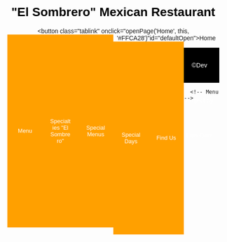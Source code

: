 # "El Sombrero" Mexican Restaurant
<!--Dev Project By Luis Ortiz-->
<html>
<head>
<meta name="viewport" content="width=device-width, initial-scale=1">
  </head>
<body>

<button class="tablink" onclick="openPage('Home', this, '#FFCA28')"id="defaultOpen">Home</button>
<button class="tablink" onclick="openPage('menu', this, '#FFCA28')" >Menu</button>
<button class="tablink" onclick="openPage('specialties', this, '#FFCA28')">Specialties "El Sombrero"</button>
<button class="tablink" onclick="openPage('special', this, '#FFCA28')">Special Menus</button>
<button class="tablink" onclick="openPage('speciald', this, '#FFCA28')">Special Days</button>
<button class="tablink" onclick="openPage('find', this, '#FFCA28')">Find Us</button>

  
  <!-- Home -->
  <!--Dev Project By Luis Ortiz-->
<div id="Home" class="tabcontent">
  <div class="header">
      <div class="container">
        <h1>"El Sombrero"</h1>
        <p>Mexican Restaurant</p>
      </div>
    </div>

    <div class="nav">
      <div class="container">
      
        <!--<ul>
    <li><strong>Home</strong></li>
    <li><a href="about.html">About Us</a></li>
    <li><a href="menu.html">Menu</a></li>
    <li><a href="specialties.html">Specialties "El Sombrero</a></li>
    <li><a href="special.html">Special Menus</a></li>
    <li><a href="find.html">Find Us</a></li>
        </ul>-->
      </div>
    </div>
    <div class="main">
      <div class="container">
        <img src="https://lh5.googleusercontent.com/-NuP51-nUCBc/WcBApoe6gNI/AAAAAAAAAVA/OrxNweTPZcsW1gPNi7Iu22QFUWEsLkTHACLIBGAYYCw/w284-h160-k-no/" height="128" width="196">
        <h2>Bienvenido!!</h2>
        <p>At "El Sombrero" mexican restaurant you can find and taste the most real and delicious mexican dishes on all the city.</p>
        <p> Plus, you can take a break into the mexican culture, while eating mexican food. </p>
        <p></p>
      </div>
    </div>

    <div class="jumbotron">
      <div class="container">
        <h2>Call Today</h2>
        <p>And Pick Up Your Order</p>
        <a class="btn" href="#">(731)-783-0079</path>
</svg></a>
      </div>
    </div>
    <div class="footer">
      <div class="container">
        <p>&copy;Dev Project by Luis Ortiz</p>
      </div>
    </div>
  <style>
/* If the screen size is 601px wide or more, set the font-size of <div> to 80px */
@media screen and (min-width: 601px) {
  div.example {
    font-size: 80px;
  }
}

/* If the screen size is 600px wide or less, set the font-size of <div> to 30px */
@media screen and (max-width: 600px) {
  div.example {
    font-size: 30px;
  }
}    
.menu-item {
  margin: 35px 0;
  font-size: 18px;
}
 
.menu-item-name{
  font-family: helvetica;
  font-weight: bold;
  border-bottom: 2px dotted rgb(213, 213, 213);
}
 
.menu-item-description {
  font-style: italic;
  font-size: .9em;
  line-height: 1.5em;
}
 
.menu-item-price{
  float: right;
  font-weight: bold;
  font-family: arial;
  margin-top: -22px;
}
.accordion {
    background-color: #eee;
    color: #444;
    cursor: pointer;
    padding: 18px;
    width: 100%;
    border: none;
    text-align: left;
    outline: none;
    font-size: 15px;
    transition: 0.4s;
}

.active, .accordion:hover {
    background-color: #ccc; 
}

.panel {
    padding: 0 18px;
    display: none;
    background-color: white;
    overflow: hidden;
}    
    html, body {
  margin: 0;
  padding: 0;
}

body {
  font-family: 'Roboto', sans-serif;
  font-weight: 100;
}
h1 {
  color: black;
}

.container {
  margin: 0 auto;
  max-width: 940px; 
  padding: 0 10px;
  color: #00000;
}

.header {
  background: url(http://www.habanerosgrillbar.com/images/tortilla_soup_mexican.jpg) no-repeat center center; 
  background-size: cover;
  height: 800px;
  text-align: center; 
  text-color: black;
}
.logo {
  height: 80px;
  width: 80px;
  background-image: url("http://www.habanerosgrillbar.com/images/tortilla_soup_mexican.jpg");
  background-size: contain;
  background-repeat: no-repeat;
  display: inline-block;
  position: relative;
  top: 1em;
}

.header .container {
  position: relative;
  top: 200px;
}

.header h1 {
  color: black;
  line-height: 100px; 
  font-size: 80px;
  margin-top: 0;
  margin-bottom: 80px;
  text-transform: uppercase; 
}

@media (min-width:850px) {
  .header h1 {
    font-size: 120px;
  }
}

.header p {
  color: black;
  font-weight: 500;
  letter-spacing: 8px;
  margin-bottom: 40px;
  margin-top: 0;
  text-transform: uppercase; 
  font-size: 50px;
}

.btn {
  color: #fff;
  background: #000;
  padding: 10px 40px;
  text-decoration: none; 
  transition: background .5s; 
}

    .nav { 
  background: #000;
  height: 10px; 
  width: 100%;
}

.nav ul {
  height: 80px;
  list-style: none;
  margin: 0 auto; 
  padding: 0;
}

.nav ul li {
  color: #fff;
  display: inline-block; 
  height: 80px;
  line-height: 80px; 
  list-style: none;
  padding: 0 19px;
  transition: background .5s; 
}

.btn:hover, .nav ul li:hover {
  background: #117bff;
  cursor: pointer; 
  transition: background .5s;  
}
    
    
    

.main .container {
  margin: 80px auto;
}

.main img {
  float: left;
  margin: 50px 80px 50px 0;
}

.jumbotron {
  background: url(http://www.lacasadesamuel.com/imgs/desconocidojeje.jpg) center center;
  background-size: cover;
  height: 600px; 
}

.jumbotron .container {
  position: relative;
  top: 220px;
}

.jumbotron h2 {
  color: black;
  text-align: right; 
  font-size: 45px;
}

.jumbotron p {
  color: black; 
  text-align: right; 
  font-size: 25px;
}

.jumbotron .btn {
  margin: 10px 0 0;
  float: right; 
  font-size: 20px;
}

.footer { 
  background: #000;
  height: 80px;
}

.footer p { 
  color: #fff;
  font-size: 14px;  
  height: 80px; 
  line-height: 80px;
  margin: 0;  
}

@media (max-width: 500px) {
  .header h1 {
    font-size: 50px;
    line-height: 64px;
  }

  .main, .jumbotron {
    padding: 0 30px;
  }

  .main img {
    width: 100%;
  }
 @media only screen and (max-width: 1500px) {
  .page-title {
    width: 800px;
  }
}

@media only screen and (min-width: 320px) and (max-width: 1500px) {
  .gallery-item .thumbnail {
    width: 95%;
  }
}

@media only screen and (min-resolution: 150dpi) {
  .logo {
    background-image: url("http://www.habanerosgrillbar.com/images/tortilla_soup_mexican.jpg");
  }
}

@media only screen and (max-resolution: 150dpi) and (max-width: 1500px) {
  .page-description {
    font-size: 20px;
  }
}
  @media only screen and (min-width: 768px) and (max-width: 1024px) and (orientation: landscape) {
    /* CSS ruleset */
}
  @media only screen and (min-resolution: 150dpi)
    .nav
    .container
  </style>
  </div>

      <!-- Menu -->
<!--Dev Project By Luis Ortiz-->
<div id="menu" class="tabcontent">
  <div class="header">
      <div class="container">
        <h1>"El Sombrero"</h1>
        <p>Menu</p>
      </div>
    </div>

    <div class="nav">
      <div class="container">
        <!--<ul>
    <li><strong>Home</strong></li>
    <li><a href="about.html">About Us</a></li>
    <li><a href="menu.html">Menu</a></li>
    <li><a href="specialties.html">Specialties "El Sombrero</a></li>
    <li><a href="special.html">Special Menus</a></li>
    <li><a href="find.html">Find Us</a></li>
        </ul>-->
      </div>
    </div>
    <div class="main">
      <div class="container">
        <!--<img src="https://lh5.googleusercontent.com/-NuP51-nUCBc/WcBApoe6gNI/AAAAAAAAAVA/OrxNweTPZcsW1gPNi7Iu22QFUWEsLkTHACLIBGAYYCw/w284-h160-k-no/" height="128" width="196">-->
        <h2>Menu</h2>

<button class="accordion"><strong>Appetizers</strong></button>
<div class="panel">
  <div class="menu-item">
         <div class="menu-item-name">
            Cheese Dip
         </div>
         <div class="menu-item-price">
            $3.00
         </div>
         <div class="menu-item-description">
           
         </div>
      </div>
      <div class="menu-item">
         <div class="menu-item-name">
           Bean Dip
         </div>
         <div class="menu-item-price">
            $2.75
         </div>
         <div class="menu-item-description">
           
         </div>
      </div>
      <div class="menu-item">
         <div class="menu-item-name">
            Guacamole Dip
         </div>
         <div class="menu-item-price">
            $3.00
         </div>
         <div class="menu-item-description">
            
         </div>
      </div>
      <div class="menu-item">
         <div class="menu-item-name">
            Queso Con Carne Dip
         </div>
         <div class="menu-item-price">
            $4.00
         </div>
         <div class="menu-item-description">
            
         </div>
      </div>
      <div class="menu-item">
         <div class="menu-item-name">
            Spinach Dip
         </div>
         <div class="menu-item-price">
            $3.00
         </div>
         <div class="menu-item-description">
            
         </div>
      </div>
      <div class="menu-item">
         <div class="menu-item-name">
            Chipotle Dip
         </div>
         <div class="menu-item-price">
            $3.00
         </div>
         <div class="menu-item-description">
            
         </div>
      </div>
      <div class="menu-item">
         <div class="menu-item-name">
            Choriqueso Dip
         </div>
         <div class="menu-item-price">
            $4.00
         </div>
         <div class="menu-item-description">
            
         </div>
      </div>
      <div class="menu-item">
         <div class="menu-item-name">
            Queso Fundido
         </div>
         <div class="menu-item-price">
            $6.50
         </div>
         <div class="menu-item-description">
            Melted cheese topped with sauteed oninon, bell pepper, tomato and chorizo. Brought to you on a hot skillet and served with tortillas.
         </div>
      </div>
      <div class="menu-item">
         <div class="menu-item-name">
            Mexican Chili
         </div>
         <div class="menu-item-price">
            $3.50
         </div>
         <div class="menu-item-description">
            
         </div>
      </div>
      <div class="menu-item">
         <div class="menu-item-name">
            Chicken Wings
         </div>
         <div class="menu-item-price">
            $5.99
         </div>
         <div class="menu-item-description">
            Comes with 8 pieces
         </div>
      </div>
</div>

<button class="accordion"><strong>Nachos</strong></button>
<div class="panel">
<p>Shredded chicken is cooked with onion, bell pepper, and tomato
  <div class="menu-item">
         <div class="menu-item-name">
            Cheese and Chicken
         </div>
         <div class="menu-item-price">
            $5.25
         </div>
         <div class="menu-item-description">
           
         </div>
      </div>
      <div class="menu-item">
         <div class="menu-item-name">
           1/2 Order
         </div>
         <div class="menu-item-price">
            $3.75
         </div>
         <div class="menu-item-description">
           
         </div>
      </div>
      <div class="menu-item">
         <div class="menu-item-name">
            Cheese and Beef
         </div>
         <div class="menu-item-price">
            $4.75
         </div>
         <div class="menu-item-description">
            
         </div>
      </div>
      <div class="menu-item">
         <div class="menu-item-name">
            1/2 Order
         </div>
         <div class="menu-item-price">
            $3.25
         </div>
         <div class="menu-item-description">
            
         </div>
      </div>
      <div class="menu-item">
         <div class="menu-item-name">
            Cheese and Beans
         </div>
         <div class="menu-item-price">
            $4.25
         </div>
         <div class="menu-item-description">
            
         </div>
      </div>
      <div class="menu-item">
         <div class="menu-item-name">
            1/2 Order
         </div>
         <div class="menu-item-price">
            $3.00
         </div>
         <div class="menu-item-description">
            
         </div>
      </div>
      <div class="menu-item">
         <div class="menu-item-name">
            Cheese Only
         </div>
         <div class="menu-item-price">
            $4.00
         </div>
         <div class="menu-item-description">
            
         </div>
      </div>
      <div class="menu-item">
         <div class="menu-item-name">
            1/2 Order
         </div>
         <div class="menu-item-price">
            $2.75
         </div>
         <div class="menu-item-description">
            
         </div>
      </div>
      <div class="menu-item">
         <div class="menu-item-name">
            Nachos El Sombrero
         </div>
         <div class="menu-item-price">
            $7.99
         </div>
         <div class="menu-item-description">
            
         </div>
      </div>
      <div class="menu-item">
         <div class="menu-item-name">
            1/2 Order
         </div>
         <div class="menu-item-price">
            $5.00
         </div>
         <div class="menu-item-description">
            Crispy tortilla chips topped with beans, chicken, beef, lettuce, tomatoes, cheese, and sour cream.
         </div>
      </div>
      <p><strong>Nachos Fajita</strong></p>
      <p>(cooked with onion, bell pepper, and tomato)
      <div class="menu-item">
         <div class="menu-item-name">
            Chicken or Steak
         </div>
         <div class="menu-item-price">
            $8.25
         </div>
         <div class="menu-item-description">
           
         </div>
      </div>
      <div class="menu-item">
         <div class="menu-item-name">
           1/2 Order
         </div>
         <div class="menu-item-price">
            $6.00
         </div>
         <div class="menu-item-description">
           
         </div>
      </div>
      <div class="menu-item">
         <div class="menu-item-name">
            Shrimp
         </div>
         <div class="menu-item-price">
            $8.99
         </div>
         <div class="menu-item-description">
            
         </div>
      </div>
      <div class="menu-item">
         <div class="menu-item-name">
            1/2 Order
         </div>
         <div class="menu-item-price">
            $6.00
         </div>
         <div class="menu-item-description">
            
         </div>
      </div>
      <div class="menu-item">
         <div class="menu-item-name">
            Chicken, Steak, and Shrimp
         </div>
         <div class="menu-item-price">
            $9.99
         </div>
         <div class="menu-item-description">
            
         </div>
      </div>
      <div class="menu-item">
         <div class="menu-item-name">
            1/2 Order
         </div>
         <div class="menu-item-price">
            $7.50
         </div>
         <div class="menu-item-description">
            
         </div>
      </div>
      <div class="menu-item">
         <div class="menu-item-name">
            Nachos Jalisco
         </div>
         <div class="menu-item-price">
            $10.99
         </div>
         <div class="menu-item-description">
            Chicken, steak, and srimp cooked with onion, bell pepper and tomato. Covered with lettuce, pico de gallo, and guacamole.
         </div>
      </div>
      <div class="menu-item">
         <div class="menu-item-name">
            Nachos Chipotle
         </div>
         <div class="menu-item-price">
            $7.99
         </div>
         <div class="menu-item-description">
            Chips topped with chipotle cheese dip, grilled chicken, chorizo, sauteed onions and sour cream.
         </div>
      </div>
</div>

<button class="accordion"><strong>Salads And Soup</strong></button>
<div class="panel">
  <p>Shredded chicken is cooked with onion, bell pepper, and tomato</p>
  <div class="menu-item">
         <div class="menu-item-name">
            Taco Salad
         </div>
         <div class="menu-item-price">
            $7.25
         </div>
         <div class="menu-item-description">
           A crispy flour tortilla with melted cheese sauce, topped with ground beef or shredded chicken, lettuce, tomato, sour cream, guacamole, and shredded cheese.
         </div>
      </div>
      <div class="menu-item">
         <div class="menu-item-name">
           Taco Salad Fajita
         </div>
         <div class="menu-item-price">
            $8.25
         </div>
         <div class="menu-item-description">
           A crispy flour tortilla with melted cheese sauce, topped with your choice of chicken or steak cooked with onion, bell pepper, and tomato. Covered with lettuce, tomato, guacamole, sour cream, and shredded cheese.
         </div>
      </div>
      <div class="menu-item">
         <div class="menu-item-name">
            Shrimp Taco Salad
         </div>
         <div class="menu-item-price">
            $8.99
         </div>
         <div class="menu-item-description">
            A crispy flour tortilla with melted cheese sauce, topped with shrimp cooked with onion, bell pepper, and tomato. Covered with lettuce, sour cream, guacamole, tomato, and shredded cheese.
         </div>
      </div>
      <div class="menu-item">
         <div class="menu-item-name">
            Taco Salad El Sombrero
         </div>
         <div class="menu-item-price">
            $9.99
         </div>
         <div class="menu-item-description">
            Chicken, steak, and shrimp sauteed with onions, bell peppers , tomato, and mushrooms. Covered with lettuce, sour cream, guacamole, tomato, and shredded cheese.
         </div>
      </div>
      <div class="menu-item">
         <div class="menu-item-name">
            Grilled Chicken Salad
         </div>
         <div class="menu-item-price">
            $5.75
         </div>
         <div class="menu-item-description">
            Lettuce, onions, bell pepper, and tomato. Topped with grilled chicken, sauteed mushrooms, and shredded cheese.
         </div>
      </div>
      <div class="menu-item">
         <div class="menu-item-name">
            add shrimp
         </div>
         <div class="menu-item-price">
            $2.00
         </div>
         <div class="menu-item-description">
            <!--Dev Project By Luis Ortiz-->
         </div>
      </div>
      <div class="menu-item">
         <div class="menu-item-name">
            House Salad
         </div>
         <div class="menu-item-price">
            $3.50
         </div>
         <div class="menu-item-description">
            Lettuce, pico de gallo, jalapeno, shredded cheese, and sliced avocado. 
         </div>
      </div>
      <div class="menu-item">
         <div class="menu-item-name">
            Tossed Salad
         </div>
         <div class="menu-item-price">
            $3.25
         </div>
         <div class="menu-item-description">
            Lettuce, onion, pepper bell, tomato, and shredded cheese.
         </div>
      </div>
      <div class="menu-item">
         <div class="menu-item-name">
            Guacamole Salad
         </div>
         <div class="menu-item-price">
            $3.50
         </div>
         <div class="menu-item-description">
            Lettuce, tomato, shredded cheese, and guacamole.
         </div>
      </div>
      <div class="menu-item">
         <div class="menu-item-name">
            Cup
         </div>
         <div class="menu-item-price">
            $4.25
         </div>
         <div class="menu-item-description">
            
         </div>
      </div>
      <div class="menu-item">
         <div class="menu-item-name">
            Bowl
         </div>
         <div class="menu-item-price">
            $5.25
         </div>
         <div class="menu-item-description">
           
         </div>
      </div>
</div>
<button class="accordion"><strong>Burritos And Enchiladas</strong></button>
<div class="panel">
<p>Shredded chicken is cooked with onion, bell pepper, and tomato.<br>-add cheese sauce for $0.75<br>-substitute grilled chicken or steak for $1.00</p>
<div class="menu-item">
         <div class="menu-item-name">
            Burrito Special
         </div>
         <div class="menu-item-price">
            $5.99
         </div>
         <div class="menu-item-description">
           A flour tortilla stuffed with ground beef or shredded chicken. Topped with red sauce, lettuce, sour cream, tomato, and shredded cheese.
         </div>
      </div>
      <div class="menu-item">
         <div class="menu-item-name">
           Burrito Mexicano
         </div>
         <div class="menu-item-price">
            $6.75
         </div>
         <div class="menu-item-description">
           Flour tortilla stuffed with pork that is cooked with onion, and bell pepper. Topped with red sauce, cheese sauce, lettuce, tomato, and sliced avocado.
         </div>
      </div>
      <div class="menu-item">
         <div class="menu-item-name">
            Burrito El Sombrero 
         </div>
         <div class="menu-item-price">
            $7.75
         </div>
         <div class="menu-item-description">
            A flour tortilla stuffed with ground beef or shredded chicken. Topped with red sauce, lettuce, sour cream, tomato, and shredded cheese. Served with mexican rice, refried beans, lettuce, sour cream, and tomato.
         </div>
      </div>
      <div class="menu-item">
         <div class="menu-item-name">
            Burrito De Carne Asada
         </div>
         <div class="menu-item-price">
            $7.99
         </div>
         <div class="menu-item-description">
            A flour tortilla stuffed with slices of steak, topped with red sauce, lettuce, guacamole, and pico de gallo. Served with mexican rice and refried beans.
         </div>
      </div>
      <div class="menu-item">
         <div class="menu-item-name">
            Burrito Verde
         </div>
         <div class="menu-item-price">
            $6.99
         </div>
         <div class="menu-item-description">
            A flour tortilla stuffed with grilled chicken, cooked with onion, topped with green sauce. Served with mexican rice, lettuce, sour cream, and tomato.
         </div>
      </div>
      <div class="menu-item">
         <div class="menu-item-name">
           Burrito Tapatio 
         </div>
         <div class="menu-item-price">
            $8.99
         </div>
         <div class="menu-item-description">
            A big burrito stuffed with chicken or steak, lettuce, refried beans, sour cream, guacamole, and shredded cheese, covered with cheese sauce.
         </div>
      </div>
      <div class="menu-item">
         <div class="menu-item-name">
            Burrito Yucatan
         </div>
         <div class="menu-item-price">
            $9.99
         </div>
         <div class="menu-item-description">
            A big burrito stuffed with chicken, steak, and shrimp sauteed with onion, tomato, bell pepper, and mushrooms. Covered with red sauce and cheese sauce.
         </div>
      </div>
      <div class="menu-item">
         <div class="menu-item-name">
            Enchiladas Supremas
         </div>
         <div class="menu-item-price">
            $7.99
         </div>
         <div class="menu-item-description">
            Four rolled corn tortillas, one beef, one shredded chicken, one bean, and one cheese, topped with enchilada sauce, lettuce, sour cream, tomato, and shredded cheese.
         </div>
      </div>
      <div class="menu-item">
         <div class="menu-item-name">
            Enchiladas Rancheras
         </div>
         <div class="menu-item-price">
            $6.75
         </div>
         <div class="menu-item-description">
            Two cheese enchiladas topped with cooked pork with tomato, onion, and bell pepper, and enchilada sauce. Served with lettuce, sour cream, guacamole, and pico de gallo.
         </div>
      </div>
      <div class="menu-item">
         <div class="menu-item-name">
            Sombrero Special
         </div>
         <div class="menu-item-price">
            $7.25
         </div>
         <div class="menu-item-description">
            One chicken burrito and one chicken enchilada topped with enchilada sauce, lettuce, shredded cheese, sour cream, pico de gallo, and sliced avocado.
         </div>
      </div>
</div>
<button class="accordion"><strong>Quesadillas</strong></button>
<div class="panel">
<p>Shredded chicken is cooked with bell pepper, and tomato.<br> -add cheese sauce for $0.75</p>
<div class="menu-item">
         <div class="menu-item-name">
            Quesadilla (cheese only)
         </div>
         <div class="menu-item-price">
            $2.99
         </div>
         <div class="menu-item-description">
           
         </div>
      </div>
      <div class="menu-item">
         <div class="menu-item-name">
           Quesadilla Rellena
         </div>
         <div class="menu-item-price">
            $6.50
         </div>
         <div class="menu-item-description">
           A cheese quesadilla stuffed with chunks of beef or shredded chicken and beans. served with lettuce, sour cream, and tomato.
         </div>
      </div>
      <div class="menu-item">
         <div class="menu-item-name">
            1/2 Order
         </div>
         <div class="menu-item-price">
            $4.25
         </div>
         <div class="menu-item-description">
            
         </div>
      </div>
      <div class="menu-item">
         <div class="menu-item-name">
            Fajita Quesadilla
         </div>
         <div class="menu-item-price">
            $7.50
         </div>
         <div class="menu-item-description">
            A cheese quesadilla stuffed with steak or chicken that is sauteed with onion, bell pepper, and tomato. Served with lettuce, sour cream, and tomato.
         </div>
      </div>
      <div class="menu-item">
         <div class="menu-item-name">
            1/2 Order
         </div>
         <div class="menu-item-price">
            $5.75
         </div>
         <div class="menu-item-description">
            
         </div>
      </div>
      <div class="menu-item">
         <div class="menu-item-name">
            Shrimp Quesadilla
         </div>
         <div class="menu-item-price">
            $8.50
         </div>
         <div class="menu-item-description">
            A cheese quesadilla stuffed with shrimp that is sauteed with onion, bell pepper, and tomato. Served with lettuce, sour cream, and tomato.
         </div>
      </div>
      <div class="menu-item">
         <div class="menu-item-name">
            1/2 Order
         </div>
         <div class="menu-item-price">
            $6.25
         </div>
         <div class="menu-item-description">
            
         </div>
      </div>
      <div class="menu-item">
         <div class="menu-item-name">
            Garden Quesadilla
         </div>
         <div class="menu-item-price">
            $6.50
         </div>
         <div class="menu-item-description">
           A cheese quesadilla stuffed with onion, bell pepper, and tomato. Served with lettuce, sour cream, and tomato.
         </div>
      </div>
      <div class="menu-item">
         <div class="menu-item-name">
           1/2 Order
         </div>
         <div class="menu-item-price">
            $4.25
         </div>
         <div class="menu-item-description">
           
         </div>
      </div>
      <div class="menu-item">
         <div class="menu-item-name">
            Spinach and Mushroom Quesadilla
         </div>
         <div class="menu-item-price">
            $6.25
         </div>
         <div class="menu-item-description">
            A cheese quesadilla stuffed with spinach and mushrooms. Served with lettuce, sour cream, guacamole, and pico de gallo.
         </div>
      </div>
      <div class="menu-item">
         <div class="menu-item-name">
            1/2 Order
         </div>
         <div class="menu-item-price">
            $4.15
         </div>
         <div class="menu-item-description">
            
         </div>
      </div>
      <div class="menu-item">
         <div class="menu-item-name">
            Quesadilla El Sombrero
         </div>
         <div class="menu-item-price">
            $9.99
         </div>
         <div class="menu-item-description">
            A cheese quesadilla stuffed with chicken, steak, and shrimp sauteed onion, bell pepper, and tomato. Served with mexican rice covered with cheese sauce.
         </div>
      </div>
      <div class="menu-item">
         <div class="menu-item-name">
            Quesadilla Especial
         </div>
         <div class="menu-item-price">
            $7.99
         </div>
         <div class="menu-item-description">
            Half of a chicken or steak quesadilla with sauteed onion, pepper bell, and tomato. Served with mexican rice, refried beans, lettuce, cream, and tomato.
         </div>
      </div>
</div>
<button class="accordion"><strong>Fajitas</strong></button>
<div class="panel">
<div class="menu-item">
         <div class="menu-item-name">
            Chicken or Steak
         </div>
         <div class="menu-item-price">
            $9.99
         </div>
         <div class="menu-item-description">
           Double.............$18.99
         </div>
      </div>
      <div class="menu-item">
         <div class="menu-item-name">
           Shrimp
         </div>
         <div class="menu-item-price">
            $11.99
         </div>
         <div class="menu-item-description">
           Double.............$21.99
         </div>
      </div>
      <div class="menu-item">
         <div class="menu-item-name">
            Fajitas Bravas
         </div>
         <div class="menu-item-price">
            $10.99
         </div>
         <div class="menu-item-description">
            Double.............$18.99<br>Tender strips of steak, chicken, and shrimp sauteed with onion, bell pepper, and tomato. Served with mexican rice, refried beans lettuce, sour cream, guacamole, and pico de gallo.
         </div>
      </div>
      <div class="menu-item">
         <div class="menu-item-name">
            Fajitas El Sombrero
         </div>
         <div class="menu-item-price">
            $12.99
         </div>
         <div class="menu-item-description">
            Tender strips of steak, chicken, shrimp and chorizo sauteed with onion, tomato and mushrooms, covered with cheese sauce. Served with mexican rice, refried beans, lettuce, sour cream, and guacamole.
         </div>
      </div>
      <div class="menu-item">
         <div class="menu-item-name">
            Fajitas Rancheras
         </div>
         <div class="menu-item-price">
            $9.99
         </div>
         <div class="menu-item-description">
            Tender strips of steak with sauteed onions. Topped with whole beans and hot ranchero sauce. Served with mexican rice, lettuce, sour cream, and shredded cheese.
         </div>
      </div>
      <div class="menu-item">
         <div class="menu-item-name">
            Papa El Sombrero
         </div>
         <div class="menu-item-price">
            
         </div>
         <div class="menu-item-description">
            A baked potato topped with chicken, steak or shrimp with sauteed onion, bell pepper, tomato, and cheese sauce. Covered with lettuce sour cream, and shredded cheese.<br>Chicken or Steak...............$7.25<br>Shrimp...............................$8.25
            
         </div>
      </div>
      <div class="menu-item">
         <div class="menu-item-name">
            Parrillada Mexicana
         </div>
         <div class="menu-item-price">
            $24.99
         </div>
         <div class="menu-item-description">
            A sizzling platter of tender marinated steak, chicken, pork, and chorizo with sauteed onion, bell pepper, and tomato. Served with mexican rice, refried beans, lettuce, sour cream, guacamole, pico de gallo, and two cheese quesadillas. Serves 2-4<br>Add shrimp ......................................$27.99<br>Molcajete ........................................$12.99<br>With Shrimp and Chorizo................$14.99 <br>(Grilled chicken and steak with sauteed onion, bell pepper and tomato topped with whole beans and your choice of green or tomatillo sauce garnished with cambray, onions, cacus leaf and banana pepper served with rice, lettuce, guacomole, pico degallo and sour cream)
         </div>
      </div>     
</div>
<button class="accordion"><strong>A La Carte</strong></button>
<div class="panel">
<p>Shredded chicken is cooked with onion, bell pepper, and tomato.<br>-add cheese sauce for $0.75</p>
<div class="menu-item">
         <div class="menu-item-name">
            Chile Con Queso
         </div>
         <div class="menu-item-price">
            $3.35
         </div>
         <div class="menu-item-description">
           Double.......................$6.25
         </div>
      </div>
      <div class="menu-item">
         <div class="menu-item-name">
           Beef Burrito
         </div>
         <div class="menu-item-price">
            $3.25
         </div>
         <div class="menu-item-description">
           Double.......................$6.25
         </div>
      </div>
      <div class="menu-item">
         <div class="menu-item-name">
            Chicken Burrito
         </div>
         <div class="menu-item-price">
            $3.75
         </div>
         <div class="menu-item-description">
            Double.......................$6.50
         </div>
      </div>
  <!--Dev Project By Luis Ortiz-->
      <div class="menu-item">
         <div class="menu-item-name">
            Bean Burrito
         </div>
         <div class="menu-item-price">
            $3.00
         </div>
         <div class="menu-item-description">
            Double.......................$5.75
         </div>
      </div>
      <div class="menu-item">
         <div class="menu-item-name">
            Grilled Chicken or Steak Burrito
         </div>
         <div class="menu-item-price">
            $4.50
         </div>
         <div class="menu-item-description">
            Double.......................$8.00
         </div>
      </div>
      <div class="menu-item">
         <div class="menu-item-name">
            Shrimp Burrito
         </div>
         <div class="menu-item-price">
            $5.50
         </div>
         <div class="menu-item-description">
            Double.......................$9.50
         </div>
      </div>
      <div class="menu-item">
         <div class="menu-item-name">
            Cheese Burrito
         </div>
         <div class="menu-item-price">
            $3.75
         </div>
         <div class="menu-item-description">
            Double.......................$6.50
         </div>
      </div>
      <div class="menu-item">
         <div class="menu-item-name">
            Enchiladas
         </div>
         <div class="menu-item-price">
            $1.99
         </div>
         <div class="menu-item-description">
            Triple.........................$5.25<br>(Beef, chicken, cheese or bean)
         </div>
      </div>
      <div class="menu-item">
         <div class="menu-item-name">
            Beef Taco
         </div>
         <div class="menu-item-price">
            $1.50
         </div>
         <div class="menu-item-description">
            Triple.........................$4.25<br>(Hard or soft shell)
         </div>
      </div>
      <div class="menu-item">
         <div class="menu-item-name">
            Chicken Taco
         </div>
         <div class="menu-item-price">
            $1.65
         </div>
         <div class="menu-item-description">
            Triple.........................$4.50<br>(Hard or soft shell)
         </div>
      </div>
      <div class="menu-item">
         <div class="menu-item-name">
           Grilled Chicken or Steak Taco
         </div>
         <div class="menu-item-price">
            $2.50
         </div>
         <div class="menu-item-description">
           
         </div>
      </div>
      <div class="menu-item">
         <div class="menu-item-name">
            Tamale
         </div>
         <div class="menu-item-price">
            $2.00
         </div>
         <div class="menu-item-description">
            Triple.........................$5.50
         </div>
      </div>
      <div class="menu-item">
         <div class="menu-item-name">
            Chile Relleno
         </div>
         <div class="menu-item-price">
            $3.25
         </div>
         <div class="menu-item-description">
            Double.......................$6.00
         </div>
      </div>
      <div class="menu-item">
         <div class="menu-item-name">
            Chalupa
         </div>
         <div class="menu-item-price">
            $3.25
         </div>
         <div class="menu-item-description">
            Double.......................$6.00
         </div>
      </div>
      <div class="menu-item">
         <div class="menu-item-name">
            Beef Tostada
         </div>
         <div class="menu-item-price">
            $3.75
         </div>
         <div class="menu-item-description">
            Double.......................$7.00
         </div>
      </div>
</div>
<!--<button class="accordion">Combinations</button>
<div class="panel">
</div>
<button class="accordion">Side Orders</button>
<div class="panel">
</div>
<button class="accordion">Desserts</button>
<div class="panel">
</div>-->
<button class="accordion"><strong>Beverages</strong></button>
<div class="panel">
<p>Free refills on soft drinks, coffee, and iced tea.<br>-carryout cups for $0.50</p>
<div class="menu-item">
         <div class="menu-item-name">
            Mexican Beer
         </div>
         <div class="menu-item-price">
            $3.25
         </div>
         <div class="menu-item-description">
           <!--Dev Project By Luis Ortiz-->
         </div>
      </div>
      <div class="menu-item">
         <div class="menu-item-name">
           American Beer
         </div>
         <div class="menu-item-price">
            $2.25
         </div>
         <div class="menu-item-description">
           
         </div>
      </div>
      <div class="menu-item">
         <div class="menu-item-name">
            Soft Drinks
         </div>
         <div class="menu-item-price">
            $1.75
         </div>
         <div class="menu-item-description">
            Coke, Diet Coke, Sprite, Dr.Pepper, Pink Lemonade.
         </div>
      </div>
      <div class="menu-item">
         <div class="menu-item-name">
            Iced Tea
         </div>
         <div class="menu-item-price">
            $1.50
         </div>
         <div class="menu-item-description">
            
         </div>
      </div>
      <div class="menu-item">
         <div class="menu-item-name">
            Coffee
         </div>
         <div class="menu-item-price">
            $1.25
         </div>
         <div class="menu-item-description">
            
         </div>
      </div>
      <div class="menu-item">
         <div class="menu-item-name">
            Milk
         </div>
         <div class="menu-item-price">
            $1.25
         </div>
         <div class="menu-item-description">
            
         </div>
      </div>     
</div>
      </div>
    </div>

    <!--<div class="jumbotron">
      <div class="container">
        <h2>Call Us Today</h2>
        <p>Order Your Favorite Mexican Food.</p>
        <a class="btn" href="#">CALL NOW</path>
</svg></a>
      </div>
    </div>-->

    <div class="footer">
      <div class="container">
        <p>&copy;Dev Project by Luis Ortiz</p>
      </div>
    </div>
  <style> 
/* If the screen size is 601px wide or more, set the font-size of <div> to 80px */
@media screen and (min-width: 601px) {
  div.example {
    font-size: 80px;
  }
}

/* If the screen size is 600px wide or less, set the font-size of <div> to 30px */
@media screen and (max-width: 600px) {
  div.example {
    font-size: 30px;
  }
}        
    html, body {
  margin: 0;
  padding: 0;
}

body {
  font-family: 'Roboto', sans-serif;
  font-weight: 100;
}
h1 {
  color: black;
}

.container {
  margin: 0 auto;
  max-width: 940px; 
  padding: 0 10px;
  color: #00000;
}

.header {
  background: url(https://imgur.com/NxI5kpJ) no-repeat center center; 
  background-size: cover;
  height: 800px;
  text-align: center; 
  text-color: black;
}
.logo {
  height: 80px;
  width: 80px;
  background-image: url("https://imgur.com/NxI5kpJ");
  background-size: contain;
  background-repeat: no-repeat;
  display: inline-block;
  position: relative;
  top: 1em;
}

.header .container {
  position: relative;
  top: 200px;
}

.header h1 {
  color: black;
  line-height: 100px; 
  font-size: 80px;
  margin-top: 0;
  margin-bottom: 80px;
  text-transform: uppercase; 
}

@media (min-width:850px) {
  .header h1 {
    font-size: 120px;
  }
}

.header p {
  color: black;
  font-weight: 500;
  letter-spacing: 8px;
  margin-bottom: 40px;
  margin-top: 0;
  text-transform: uppercase; 
  font-size: 50px;
}

.btn {
  color: #fff;
  background: #000;
  padding: 10px 40px;
  text-decoration: none; 
  transition: background .5s; 
}

    .nav { 
  background: #000;
  height: 10px; 
  width: 100%;
}

.nav ul {
  height: 80px;
  list-style: none;
  margin: 0 auto; 
  padding: 0;
}

.nav ul li {
  color: #fff;
  display: inline-block; 
  height: 80px;
  line-height: 80px; 
  list-style: none;
  padding: 0 19px;
  transition: background .5s; 
}

.btn:hover, .nav ul li:hover {
  background: #117bff;
  cursor: pointer; 
  transition: background .5s;  
}
    
    
    

.main .container {
  margin: 80px auto;
}

.main img {
  float: left;
  margin: 50px 80px 50px 0;
}

.jumbotron {
  background: url(http://www.lacasadesamuel.com/imgs/desconocidojeje.jpg) center center;
  background-size: cover;
  height: 600px; 
}

.jumbotron .container {
  position: relative;
  top: 220px;
}

.jumbotron h2 {
  color: black;
  text-align: right; 
  font-size: 45px;
}

.jumbotron p {
  color: black; 
  text-align: right; 
  font-size: 25px;
}

.jumbotron .btn {
  margin: 10px 0 0;
  float: right; 
  font-size: 20px;
}

.footer { 
  background: #000;
  height: 80px;
}

.footer p { 
  color: #fff;
  font-size: 14px;  
  height: 80px; 
  line-height: 80px;
  margin: 0;  
}

@media (max-width: 500px) {
  .header h1 {
    font-size: 50px;
    line-height: 64px;
  }

  .main, .jumbotron {
    padding: 0 30px;
  }

  .main img {
    width: 100%;
  }
 @media only screen and (max-width: 1500px) {
  .page-title {
    width: 800px;
  }
}

@media only screen and (min-width: 320px) and (max-width: 1500px) {
  .gallery-item .thumbnail {
    width: 95%;
  }
}

@media only screen and (min-resolution: 150dpi) {
  .logo {
    background-image: url("http://www.habanerosgrillbar.com/images/tortilla_soup_mexican.jpg");
  }
}

@media only screen and (max-resolution: 150dpi) and (max-width: 1500px) {
  .page-description {
    font-size: 20px;
  }
}
  @media only screen and (min-width: 768px) and (max-width: 1024px) and (orientation: landscape) {
    /* CSS ruleset */
}
  @media only screen and (min-resolution: 150dpi)
    .nav
    .container
  </style>
  <script>
var acc = document.getElementsByClassName("accordion");
var i;

for (i = 0; i < acc.length; i++) {
    acc[i].addEventListener("click", function() {
        this.classList.toggle("active");
        var panel = this.nextElementSibling;
        if (panel.style.display === "block") {
            panel.style.display = "none";
        } else {
            panel.style.display = "block";
        }
    });
}
</script>
  </div>

      <!-- Specialties "El Sombrero" -->
<!--Dev Project By Luis Ortiz-->
<div id="specialties" class="tabcontent">
  <div class="header">
      <div class="container">
        <h1>"El Sombrero"</h1>
        <p>Specialties "El Sombrero"</p>
      </div>
    </div>

    <div class="nav">
      <div class="container">
        <!--<ul>
    <li><strong>Home</strong></li>
    <li><a href="about.html">About Us</a></li>
    <li><a href="menu.html">Menu</a></li>
    <li><a href="specialties.html">Specialties "El Sombrero</a></li>
    <li><a href="special.html">Special Menus</a></li>
    <li><a href="find.html">Find Us</a></li>
        </ul>-->
      </div>
    </div>
    <div class="main">
      <div class="container">
        <!--<img src="https://lh5.googleusercontent.com/-NuP51-nUCBc/WcBApoe6gNI/AAAAAAAAAVA/OrxNweTPZcsW1gPNi7Iu22QFUWEsLkTHACLIBGAYYCw/w284-h160-k-no/" height="128" width="196">-->

      </div>
    </div>
<h2 class="menu-section-title">Especialidades El Sombrero</h2>
     <p>Shredded chicken is cooked with onion, bell pepper and tomato.</p>
      <div class="menu-item">
         <div class="menu-item-name">
           Carne Asada
         </div>
         <div class="menu-item-price">
            $8.99
         </div>
         <div class="menu-item-description">
           Skirt steak served with mexican rice, refried beans, lettuce, tomato, onion, avocado, and jalapenos.
         </div>
      </div>
      <div class="menu-item">
         <div class="menu-item-name">
            Carnitas
         </div>
         <div class="menu-item-price">
            $8.99
         </div>
         <div class="menu-item-description">
            Pork tips served with mexican rice, refried beans, lettuce, tomato, onion, avocado, and jalapenos
         </div>
      </div>
      <div class="menu-item">
         <div class="menu-item-name">
            Chile Colorado
         </div>
         <div class="menu-item-price">
            $8.99
         </div>
         <div class="menu-item-description">
            Tender strips of steak cooked with hot ranchero sauce. Served with mexican and refried beans.
         </div>
      </div>
      <div class="menu-item">
         <div class="menu-item-name">
            Tacos De Carne Asada
         </div>
         <div class="menu-item-price">
            $8.99
         </div>
         <div class="menu-item-description">
            Three corn of flour tortillas stuffed with steak. Served with pico de gallo, refried beans and tomatillo sauce.
         </div>
      </div>
      <div class="menu-item">
         <div class="menu-item-name">
            Steak Mexicano
         </div>
         <div class="menu-item-price">
            $10.99
         </div>
         <div class="menu-item-description">
            T-bone steak topped with cooked onion, bell pepper, and tomado. Served with mexican rice and refried beans.
         </div>
      </div>
      <div class="menu-item">
         <div class="menu-item-name">
            Steak Tampiquena
         </div>
         <div class="menu-item-price">
            $10.99
         </div>
         <div class="menu-item-description">
            T-bone steak served with mexican rice, refried beans and tossed salad.
         </div>
      </div>
      <div class="menu-item">
         <div class="menu-item-name">
            Steak Ranchero
         </div>
         <div class="menu-item-price">
            $10.99
         </div>
         <div class="menu-item-description">
            T-bone steak covered with hot ranchero sauce. Served with mexican rice and refried beans.
         </div>
      </div>
      <div class="menu-item">
         <div class="menu-item-name">
            T-bone Steak
         </div>
         <div class="menu-item-price">
            $12.99
         </div>
         <div class="menu-item-description">
            A grilled t-bone steak served with mexican rice, grilled vegetables covered with cheese and your choice of a baked potato with butter and sour cream, french fries, a tossed salad.
         </div>
      </div>
  <!--Dev Project By Luis Ortiz-->
      <div class="menu-item">
         <div class="menu-item-name">
            Steak Acapulco
         </div>
         <div class="menu-item-price">
            $12.99
         </div>
         <div class="menu-item-description">
            A grilled t-bone steak topped with sauteed onion, bell pepper, tomato and shrimp. Served with mexican rice and refried beans.
         </div>
      </div>
      <div class="menu-item">
         <div class="menu-item-name">
           Camarones a La Diabla
         </div>
         <div class="menu-item-price">
            $7.99
         </div>
         <div class="menu-item-description">
           Grilled shrimp cooked with hot ranchero sauce on top of bed of rice with cheese sauce, lettuce, onion, and bell pepper.
         </div>
      </div>
      <div class="menu-item">
         <div class="menu-item-name">
            Shrimp El Sombrero
         </div>
         <div class="menu-item-price">
            $8.99
         </div>
         <div class="menu-item-description">
            Sauteed shrimp with onion, bell peppers, tomato, and mushrooms on a bed of cheese. Served with lettuce, guacamole, pico de gallo, sour cream, and your choice of mexican rice or refried beans.
         </div>
      </div>
      <div class="menu-item">
         <div class="menu-item-name">
            Chicken Flautas 
         </div>
         <div class="menu-item-price">
            $6.99
         </div>
         <div class="menu-item-description">
            Five rolled corn tortillas stuffed with shredded chicken. Topped with lettuce, shredded cheese, tomato, sour cream and avocado. Served with a special sauce.
         </div>
      </div>
      <div class="menu-item">
         <div class="menu-item-name">
            Xochimilco 
         </div>
         <div class="menu-item-price">
            $8.50
         </div>
         <div class="menu-item-description">
            Two grilled chicken burritos topped with sour cream sauce and four chicken flautas. Served with mexican rice, lettuce, tomato, and cheese sauce.
         </div>
      </div>
      <div class="menu-item">
         <div class="menu-item-name">
            Pollo El Sombrero
         </div>
         <div class="menu-item-price">
            $8.25
         </div>
         <div class="menu-item-description">
            A grilled chicken breast topped with sauteed onion, bell pepper, tomato, and cheese. Served with mexican rice, lettuce, pico de gallo and sliced avocado.
         </div>
      </div>
      <div class="menu-item">
         <div class="menu-item-name">
            Spicy Chicken Chipotle
         </div>
         <div class="menu-item-price">
            $9.99
         </div>
         <div class="menu-item-description">
            A grilled chicken breast covered with a spicy chipotle sauce, a side of steamed vegetables and a baked potato with butter and sour cream.
         </div>
      </div>
      <div class="menu-item">
         <div class="menu-item-name">
            Pollo Loco
         </div>
         <div class="menu-item-price">
            $6.25
         </div>
         <div class="menu-item-description">
            Mexican rice covered with cheese sauce and grilled chicken.<br>Large Order.....................$7.99
         </div>
      </div>
      <div class="menu-item">
         <div class="menu-item-name">
            Fiesta Dinner
         </div>
         <div class="menu-item-price">
            $10.99
         </div>
         <div class="menu-item-description">
            This platter has a little everything. A chalupa, taco, chile relleno, tamale, enchilada, mexican rice and refried beans.
         </div>
      </div>
    <!--<div class="jumbotron">
      <div class="container">
        <h2>Call Us Today</h2>
        <p>Order Your Favorite Mexican Food.</p>
        <a class="btn" href="#">CALL NOW</path>
</svg></a>
      </div>
    </div>-->

    <div class="footer">
      <div class="container">
        <p>&copy;Dev Project by Luis Ortiz</p>
      </div>
    </div>
  <style>
/* If the screen size is 601px wide or more, set the font-size of <div> to 80px */
@media screen and (min-width: 601px) {
  div.example {
    font-size: 80px;
  }
}

/* If the screen size is 600px wide or less, set the font-size of <div> to 30px */
@media screen and (max-width: 600px) {
  div.example {
    font-size: 30px;
  }
}        
    html, body {
  margin: 0;
  padding: 0;
}

body {
  font-family: 'Roboto', sans-serif;
  font-weight: 100;
}
h1 {
  color: black;
}

.container {
  margin: 0 auto;
  max-width: 940px; 
  padding: 0 10px;
  color: #00000;
}

.header {
  background: url(http://www.habanerosgrillbar.com/images/tortilla_soup_mexican.jpg) no-repeat center center; 
  background-size: cover;
  height: 800px;
  text-align: center; 
  text-color: black;
}
.logo {
  height: 8px;
  width: 80px;
  background-image: url("http://www.habanerosgrillbar.com/images/tortilla_soup_mexican.jpg");
  background-size: contain;
  background-repeat: no-repeat;
  display: inline-block;
  position: relative;
  top: 1em;
}

.header .container {
  position: relative;
  top: 200px;
}

.header h1 {
  color: black;
  line-height: 100px; 
  font-size: 80px;
  margin-top: 0;
  margin-bottom: 80px;
  text-transform: uppercase; 
}

@media (min-width:850px) {
  .header h1 {
    font-size: 120px;
  }
}

.header p {
  color: black;
  font-weight: 500;
  letter-spacing: 8px;
  margin-bottom: 40px;
  margin-top: 0;
  text-transform: uppercase; 
  font-size: 50px;
}

.btn {
  color: #fff;
  background: #000;
  padding: 10px 40px;
  text-decoration: none; 
  transition: background .5s; 
}

    .nav { 
  background: #000;
  height: 10px; 
  width: 100%;
}

.nav ul {
  height: 80px;
  list-style: none;
  margin: 0 auto; 
  padding: 0;
}

.nav ul li {
  color: #fff;
  display: inline-block; 
  height: 80px;
  line-height: 80px; 
  list-style: none;
  padding: 0 19px;
  transition: background .5s; 
}

.btn:hover, .nav ul li:hover {
  background: #117bff;
  cursor: pointer; 
  transition: background .5s;  
}
    
    
    

.main .container {
  margin: 80px auto;
}

.main img {
  float: left;
  margin: 50px 80px 50px 0;
}

.jumbotron {
  background: url(http://www.lacasadesamuel.com/imgs/desconocidojeje.jpg) center center;
  background-size: cover;
  height: 600px; 
}

.jumbotron .container {
  position: relative;
  top: 220px;
}

.jumbotron h2 {
  color: black;
  text-align: right; 
  font-size: 45px;
}

.jumbotron p {
  color: black; 
  text-align: right; 
  font-size: 25px;
}

.jumbotron .btn {
  margin: 10px 0 0;
  float: right; 
  font-size: 20px;
}

.footer { 
  background: #000;
  height: 80px;
}

.footer p { 
  color: #fff;
  font-size: 14px;  
  height: 80px; 
  line-height: 80px;
  margin: 0;  
}

@media (max-width: 500px) {
  .header h1 {
    font-size: 50px;
    line-height: 64px;
  }

  .main, .jumbotron {
    padding: 0 30px;
  }

  .main img {
    width: 100%;
  }
 @media only screen and (max-width: 1500px) {
  .page-title {
    width: 800px;
  }
}

@media only screen and (min-width: 320px) and (max-width: 1500px) {
  .gallery-item .thumbnail {
    width: 95%;
  }
}

@media only screen and (min-resolution: 150dpi) {
  .logo {
    background-image: url("http://www.habanerosgrillbar.com/images/tortilla_soup_mexican.jpg");
  }
}

@media only screen and (max-resolution: 150dpi) and (max-width: 1500px) {
  .page-description {
    font-size: 20px;
  }
}
  @media only screen and (min-width: 768px) and (max-width: 1024px) and (orientation: landscape) {
    /* CSS ruleset */
}
  @media only screen and (min-resolution: 150dpi)
    .nav
    .container
  </style>
  </div>

      <!-- Special Menus -->
<!--Dev Project By Luis Ortiz-->
<div id="special" class="tabcontent">
  <div class="header">
      <div class="container">
        <h1>"El Sombrero"</h1>
        <p>Special Menus</p>
      </div>
    </div>

    <div class="nav">
      <div class="container">
        <!--<ul>
    <li><strong>Home</strong></li>
    <li><a href="about.html">About Us</a></li>
    <li><a href="menu.html">Menu</a></li>
    <li><a href="specialties.html">Specialties "El Sombrero</a></li>
    <li><a href="special.html">Special Menus</a></li>
    <li><a href="find.html">Find Us</a></li>
        </ul>-->
      </div>
    </div>
    <div class="main">
      <div class="container">
        <!--<img src="https://lh5.googleusercontent.com/-NuP51-nUCBc/WcBApoe6gNI/AAAAAAAAAVA/OrxNweTPZcsW1gPNi7Iu22QFUWEsLkTHACLIBGAYYCw/w284-h160-k-no/" height="128" width="196">-->
        
      </div>
    </div>
<h2 class="menu-section-title">Lunch Menu</h2>
     <p>Served everyday from 11:00 a.m. to 3:00 p.m. only.<br>-shredded chicken is cooked with onion, bell pepper, and tomato.<br>-add cheese sauce for $0.75<br>Substitute grilled chicken or steak for $1.00</p>
      <div class="menu-item">
         <div class="menu-item-name">
           Burrito El Sombrero
         </div>
         <div class="menu-item-price">
            $5.50
         </div>
         <div class="menu-item-description">
           A large flour tortilla stuffed wit ground beef or shredded chicken. Topped with red sauce, lettuce, sour cream, shredded cheese, and tomato. Served with mexican and refried beans. 
         </div>
      </div>
      <div class="menu-item">
         <div class="menu-item-name">
            Chimichanga
         </div>
         <div class="menu-item-price">
            $6.50
         </div>
         <div class="menu-item-description">
            A flour tortilla stuffed with shredded chicken or chunks of beef, then deep fried and topped with cheese sauce. Served with mexican rice, refried beans, lettuce, sour cream, guacamole, and pico de gallo.
         </div>
      </div>
      <div class="menu-item">
         <div class="menu-item-name">
            Fajitas
         </div>
         <div class="menu-item-price">
            $6.50
         </div>
         <div class="menu-item-description">
            Tender strips of steak or chicken with sauteed onion, bell pepper, and tomato. Served with mexican rice, refried beans, lettuce, sour cream, guacamole, and pico de gallo.
         </div>
      </div>
      <div class="menu-item">
         <div class="menu-item-name">
            Taco Salad
         </div>
         <div class="menu-item-price">
            $5.50
         </div>
         <div class="menu-item-description">
            A crispy flour tortilla with cheese sauce, topped with ground beef or shredded chicken, lettuce, sour cream, tomato, and shredded cheese.
         </div>
      </div>
      <div class="menu-item">
         <div class="menu-item-name">
            Taco Salad Fajita
         </div>
         <div class="menu-item-price">
            $6.25
         </div>
         <div class="menu-item-description">
            A crispy flour tortilla with cheese sauce, topped with your choice of steak or chicken with sauteed, onion, bell pepper, and tomato. Covered with lettuce, sour cream, tomato, and shredded cheese.
         </div>
      </div>
      <div class="menu-item">
         <div class="menu-item-name">
            Taquitos Mexicanos
         </div>
         <div class="menu-item-price">
            $5.25
         </div>
         <div class="menu-item-description">
            Two rolled corn tortillas stuffed with shredded chicken or chunks of beef. Deep fried served with mexican rice, refried beans, lettuce, sour cream, guacamole, and pico de gallo.
         </div>
      </div>
      <div class="menu-item">
         <div class="menu-item-name">
            Huevos con Chorizo
         </div>
         <div class="menu-item-price">
            $5.25
         </div>
         <div class="menu-item-description">
            Scrambled eggs with mexican sausage. Served with mexican rice and refried beans.
         </div>
      </div>
      <div class="menu-item">
         <div class="menu-item-name">
            Huevos Rancheros
         </div>
         <div class="menu-item-price">
            $5.25
         </div>
         <div class="menu-item-description">
            Ranch style eggs topped with hot ranchero sauce. Served with mexican rice and refried beans.
         </div>
      </div>
      <div class="menu-item">
         <div class="menu-item-name">
            Special Lunch #1
         </div>
         <div class="menu-item-price">
            $5.75
         </div>
         <div class="menu-item-description">
            Chile relleno, taco, refried beans, and guacamole salad.
         </div>
      </div>
      <div class="menu-item">
         <div class="menu-item-name">
           Special Lunch #2
         </div>
         <div class="menu-item-price">
            $5.25
         </div>
         <div class="menu-item-description">
           One burrito topped with red sauce. Served mexican rice and refried beans.
         </div>
      </div>
      <div class="menu-item">
         <div class="menu-item-name">
            Special Lunch #3
         </div>
         <div class="menu-item-price">
            $5.25
         </div>
         <div class="menu-item-description">
            One bean burrito, one cheese enchilada topped with red sauce. Served with mexican rice.
         </div>
      </div>
      <div class="menu-item">
         <div class="menu-item-name">
            Speedy Gonzales
         </div>
         <div class="menu-item-price">
            $4.25
         </div>
         <div class="menu-item-description">
            One taco, one enchilada covered with enchilada sauce. Your choice of mexican rice or refried beans.
         </div>
      </div>  
<h2 class="menu-section-title">Child's Menu</h2>
     <p><strong>$4.50</strong><br><strong>Drink Included</strong><br>-Over 10 year old add $1.50<br>-add cheese sauce for $0.75<br>Substitute grilled chicken or steak add $1.00</p>
      <div class="menu-item">
         <div class="menu-item-name">
           Taco Plate
         </div>
         <div class="menu-item-price">
            
         </div>
         <div class="menu-item-description">
           One taco, mexican rice and refried beans.
         </div>
      </div>
      <div class="menu-item">
         <div class="menu-item-name">
            Mini Nachos
         </div>
         <div class="menu-item-price">
            
         </div>
         <div class="menu-item-description">
            Crispy tortilla chips with cheese sauce add ground beef.
         </div>
      </div>
      <div class="menu-item">
         <div class="menu-item-name">
            Pancho's
         </div>
         <div class="menu-item-price">
            
         </div>
         <div class="menu-item-description">
            A small hamburger/cheeseburger with fries.
         </div>
      </div>
      <div class="menu-item">
         <div class="menu-item-name">
            Chicken Nuggets
         </div>
         <div class="menu-item-price">
           
         </div>
         <div class="menu-item-description">
            5 Chicken nuggets with fries.
         </div>
      </div>
      <div class="menu-item">
         <div class="menu-item-name">
            Burrito Plate
         </div>
         <div class="menu-item-price">
            
         </div>
         <div class="menu-item-description">
            Burrito with mexican rice and refried beans.
         </div>
      </div>
      <div class="menu-item">
         <div class="menu-item-name">
            Enchilada Plate
         </div>
         <div class="menu-item-price">
            
         </div>
         <div class="menu-item-description">
            One enchilada, mexican rice and refried beans.
         </div>
      </div>
      <div class="menu-item">
         <div class="menu-item-name">
            Quesadilla Plate 
         </div>
         <div class="menu-item-price">
            
         </div>
         <div class="menu-item-description">
            Cheese quesadilla, mexican rice and beans.
         </div>
      </div>
      <div class="menu-item">
         <div class="menu-item-name">
            Taco Salad
         </div>
         <div class="menu-item-price">
            
         </div>
         <div class="menu-item-description">
            
         </div>
      </div>
      <div class="menu-item">
         <div class="menu-item-name">
            Chicken Tender  

         </div>
         <div class="menu-item-price">
            
         </div>
         <div class="menu-item-description">
            Two chicken tender strips with fries.
         </div>
      </div>
      <div class="menu-item">
         <div class="menu-item-name">
           Cheese Sticks (4) with fries
         </div>
         <div class="menu-item-price">
            
         </div>
         <div class="menu-item-description">
           
         </div>
      </div>
<h2 class="menu-section-title">Vegetarian Menu</h2>
     <p><strong>$6.99</strong><br>A.One chalupa, one cheese enchilada and mexican rice.<br>B.Two bean bur<!--Dev Project By Luis Ortiz-->ritos topped with cheese sauce.<br>C.One bean burrito, one cheese enchilada and a bean tostada.<br>D.One bean burrito, one chalupa and a cheese quesadilla.<br>E.One chile relleno, one bean tostada and mexican rice.</p>
      
    <!--<div class="jumbotron">
      <div class="container">
        <h2>Call Us Today</h2>
        <p>Order Your Favorite Mexican Food.</p>
        <a class="btn" href="#">CALL NOW</path>
</svg></a>
      </div>
    </div>-->

    <div class="footer">
      <div class="container">
        <p>&copy;Dev Project by Luis Ortiz</p>
      </div>
    </div>
  <style>
/* If the screen size is 601px wide or more, set the font-size of <div> to 80px */
@media screen and (min-width: 601px) {
  div.example {
    font-size: 80px;
  }
}

/* If the screen size is 600px wide or less, set the font-size of <div> to 30px */
@media screen and (max-width: 600px) {
  div.example {
    font-size: 30px;
  }
}        
    html, body {
  margin: 0;
  padding: 0;
}

body {
  font-family: 'Roboto', sans-serif;
  font-weight: 100;
}
h1 {
  color: black;
}

.container {
  margin: 0 auto;
  max-width: 940px; 
  padding: 0 10px;
  color: #00000;
}

.header {
  background: url(http://www.habanerosgrillbar.com/images/tortilla_soup_mexican.jpg) no-repeat center center; 
  background-size: cover;
  height: 800px;
  text-align: center; 
  text-color: black;
}
.logo {
  height: 80px;
  width: 80px;
  background-image: url("http://www.habanerosgrillbar.com/images/tortilla_soup_mexican.jpg");
  background-size: contain;
  background-repeat: no-repeat;
  display: inline-block;
  position: relative;
  top: 1em;
}

.header .container {
  position: relative;
  top: 200px;
}

.header h1 {
  color: black;
  line-height: 100px; 
  font-size: 80px;
  margin-top: 0;
  margin-bottom: 80px;
  text-transform: uppercase; 
}

@media (min-width:850px) {
  .header h1 {
    font-size: 120px;
  }
}

.header p {
  color: black;
  font-weight: 500;
  letter-spacing: 8px;
  margin-bottom: 40px;
  margin-top: 0;
  text-transform: uppercase; 
  font-size: 50px;
}

.btn {
  color: #fff;
  background: #000;
  padding: 10px 40px;
  text-decoration: none; 
  transition: background .5s; 
}

    .nav { 
  background: #000;
  height: 10px; 
  width: 100%;
}

.nav ul {
  height: 80px;
  list-style: none;
  margin: 0 auto; 
  padding: 0;
}

.nav ul li {
  color: #fff;
  display: inline-block; 
  height: 80px;
  line-height: 80px; 
  list-style: none;
  padding: 0 19px;
  transition: background .5s; 
}

.btn:hover, .nav ul li:hover {
  background: #117bff;
  cursor: pointer; 
  transition: background .5s;  
}
    
    
    

.main .container {
  margin: 80px auto;
}

.main img {
  float: left;
  margin: 50px 80px 50px 0;
}

.jumbotron {
  background: url(http://www.lacasadesamuel.com/imgs/desconocidojeje.jpg) center center;
  background-size: cover;
  height: 600px; 
}

.jumbotron .container {
  position: relative;
  top: 220px;
}

.jumbotron h2 {
  color: black;
  text-align: right; 
  font-size: 45px;
}

.jumbotron p {
  color: black; 
  text-align: right; 
  font-size: 25px;
}

.jumbotron .btn {
  margin: 10px 0 0;
  float: right; 
  font-size: 20px;
}

.footer { 
  background: #000;
  height: 80px;
}

.footer p { 
  color: #fff;
  font-size: 14px;  
  height: 80px; 
  line-height: 80px;
  margin: 0;  
}

@media (max-width: 500px) {
  .header h1 {
    font-size: 50px;
    line-height: 64px;
  }

  .main, .jumbotron {
    padding: 0 30px;
  }

  .main img {
    width: 100%;
  }
 @media only screen and (max-width: 1500px) {
  .page-title {
    width: 800px;
  }
}

@media only screen and (min-width: 320px) and (max-width: 1500px) {
  .gallery-item .thumbnail {
    width: 95%;
  }
}

@media only screen and (min-resolution: 150dpi) {
  .logo {
    background-image: url("http://www.habanerosgrillbar.com/images/tortilla_soup_mexican.jpg");
  }
}

@media only screen and (max-resolution: 150dpi) and (max-width: 1500px) {
  .page-description {
    font-size: 20px;
  }
}
  @media only screen and (min-width: 768px) and (max-width: 1024px) and (orientation: landscape) {
    /* CSS ruleset */
}
  @media only screen and (min-resolution: 150dpi)
    .nav
    .container
  </style>
  </div>
  
      <!-- Special Days -->
<!--Dev Project By Luis Ortiz-->
  <div id="speciald" class="tabcontent">
  <div class="header">
      <div class="container">
        <h1>"El Sombrero"</h1>
        <p>Special Days</p>
      </div>
    </div>

    <div class="nav">
      <div class="container">
        <!--<ul>
    <li><strong>Home</strong></li>
    <li><a href="about.html">About Us</a></li>
    <li><a href="menu.html">Menu</a></li>
    <li><a href="specialties.html">Specialties "El Sombrero</a></li>
    <li><a href="special.html">Special Menus</a></li>
    <li><a href="find.html">Find Us</a></li>
        </ul>-->
      </div>
    </div>
    <div class="main">
      <div class="container">
        <!--<img src="https://lh5.googleusercontent.com/-NuP51-nUCBc/WcBApoe6gNI/AAAAAAAAAVA/OrxNweTPZcsW1gPNi7Iu22QFUWEsLkTHACLIBGAYYCw/w284-h160-k-no/" height="128" width="196">-->
      <h2>Special Days</h2>
    <p>-Valentine's Day: 20% OFF Everything<br>-Mother's Day: 15% OFF Everything<br>-5 De Mayo: 15% OFF Everything<br>-Super Bowl Day: 15% OFF Everything & Buy One Beer and Get The Second One For Free<br>-Is your birthday? We have a something special for you.</p>
        <p><strong>Closed at Christmas, New Year, Labor Day, and 4 Of July.</p>
        <p></p>
        <p></p>
      </div>
    </div>

    <!--<div class="jumbotron">
      <div class="container">
        <h2>Call Us Today</h2>
        <p>Order Your Favorite Mexican Food.</p>
        <a class="btn" href="#">CALL NOW</path>
</svg></a>
      </div>
    </div>-->

    <div class="footer">
      <div class="container">
        <p>&copy;Dev Project by Luis Ortiz</p>
      </div>
    </div>
  <style>
/* If the screen size is 601px wide or more, set the font-size of <div> to 80px */
@media screen and (min-width: 601px) {
  div.example {
    font-size: 80px;
  }
}

/* If the screen size is 600px wide or less, set the font-size of <div> to 30px */
@media screen and (max-width: 600px) {
  div.example {
    font-size: 30px;
  }
}        
    html, body {
  margin: 0;
  padding: 0;
}

body {
  font-family: 'Roboto', sans-serif;
  font-weight: 100;
}
h1 {
  color: black;
}

.container {
  margin: 0 auto;
  max-width: 940px; 
  padding: 0 10px;
  color: #00000;
}

.header {
  background: url(http://www.habanerosgrillbar.com/images/tortilla_soup_mexican.jpg) no-repeat center center; 
  background-size: cover;
  height: 800px;
  text-align: center; 
  text-color: black;
}
.logo {
  height: 80px;
  width: 80px;
  background-image: url("http://www.habanerosgrillbar.com/images/tortilla_soup_mexican.jpg");
  background-size: contain;
  background-repeat: no-repeat;
  display: inline-block;
  position: relative;
  top: 1em;
}

.header .container {
  position: relative;
  top: 200px;
}

.header h1 {
  color: black;
  line-height: 100px; 
  font-size: 80px;
  margin-top: 0;
  margin-bottom: 80px;
  text-transform: uppercase; 
}

@media (min-width:850px) {
  .header h1 {
    font-size: 120px;
  }
}

.header p {
  color: black;
  font-weight: 500;
  letter-spacing: 8px;
  margin-bottom: 40px;
  margin-top: 0;
  text-transform: uppercase; 
  font-size: 50px;
}

.btn {
  color: #fff;
  background: #000;
  padding: 10px 40px;
  text-decoration: none; 
  transition: background .5s; 
}

    .nav { 
  background: #000;
  height: 10px; 
  width: 100%;
}

.nav ul {
  height: 80px;
  list-style: none;
  margin: 0 auto; 
  padding: 0;
}

.nav ul li {
  color: #fff;
  display: inline-block; 
  height: 80px;
  line-height: 80px; 
  list-style: none;
  padding: 0 19px;
  transition: background .5s; 
}

.btn:hover, .nav ul li:hover {
  background: #117bff;
  cursor: pointer; 
  transition: background .5s;  
}
    
    
    

.main .container {
  margin: 80px auto;
}

.main img {
  float: left;
  margin: 50px 80px 50px 0;
}

.jumbotron {
  background: url(http://www.lacasadesamuel.com/imgs/desconocidojeje.jpg) center center;
  background-size: cover;
  height: 600px; 
}

.jumbotron .container {
  position: relative;
  top: 220px;
}

.jumbotron h2 {
  color: black;
  text-align: right; 
  font-size: 45px;
}

.jumbotron p {
  color: black; 
  text-align: right; 
  font-size: 25px;
}

.jumbotron .btn {
  margin: 10px 0 0;
  float: right; 
  font-size: 20px;
}

.footer { 
  background: #000;
  height: 80px;
}

.footer p { 
  color: #fff;
  font-size: 14px;  
  height: 80px; 
  line-height: 80px;
  margin: 0;  
}

@media (max-width: 500px) {
  .header h1 {
    font-size: 50px;
    line-height: 64px;
  }

  .main, .jumbotron {
    padding: 0 30px;
  }

  .main img {
    width: 100%;
  }
 @media only screen and (max-width: 1500px) {
  .page-title {
    width: 800px;
  }
}

@media only screen and (min-width: 320px) and (max-width: 1500px) {
  .gallery-item .thumbnail {
    width: 95%;
  }
}

@media only screen and (min-resolution: 150dpi) {
  .logo {
    background-image: url("http://www.habanerosgrillbar.com/images/tortilla_soup_mexican.jpg");
  }
}

@media only screen and (max-resolution: 150dpi) and (max-width: 1500px) {
  .page-description {
    font-size: 20px;
  }
}
  @media only screen and (min-width: 768px) and (max-width: 1024px) and (orientation: landscape) {
    /* CSS ruleset */
}
  @media only screen and (min-resolution: 150dpi)
    .nav
    .container
  </style>
  </div>

      <!-- Find Us -->
<!--Dev Project By Luis Ortiz-->
<div id="find" class="tabcontent">
  <div class="header">
      <div class="container">
        <h1>"El Sombrero"</h1>
        <p>Find Us</p>
      </div>
    </div>

    <div class="nav">
      <div class="container">
        <!--<ul>
    <li><strong>Home</strong></li>
    <li><a href="about.html">About Us</a></li>
    <li><a href="menu.html">Menu</a></li>
    <li><a href="specialties.html">Specialties "El Sombrero</a></li>
    <li><a href="special.html">Special Menus</a></li>
    <li><a href="find.html">Find Us</a></li>
        </ul>-->
      </div>
    </div>
    <div class="main">
      <div class="container">
        <!--<img src="https://lh5.googleusercontent.com/-NuP51-nUCBc/WcBApoe6gNI/AAAAAAAAAVA/OrxNweTPZcsW1gPNi7Iu22QFUWEsLkTHACLIBGAYYCw/w284-h160-k-no/" height="128" width="196">--><!--Dev Project By Luis Ortiz-->
        <h2>"El Sombrero" Mexican Restaurant</h2>
        <p>731-783-0079</p>
        <p>29 A GARRETT DRIVE<br>MEDINA, TN 38358</p>
        <p><strong>Business Hours:</strong><br>Sunday: 11:00AM-9:00PM<br>Monday: 11:00AM-10:30PM<br>Tuesday: 11:00AM-10:30PM<br>Wednesday: 11:00AM-10:30PM<br>Thursday: 11:00AM-10:30PM<br>Friday: 11:00AM-11:00PM<br>Saturday: 11:00AM-11:00PM</p>
      </div>
    </div>

    <!--<div class="jumbotron">
      <div class="container">
        <h2>Call Us Today</h2>
        <p>Order Your Favorite Mexican Food.</p>
        <a class="btn" href="#">CALL NOW</path>
</svg></a>
      </div>
    </div>-->

    <div class="footer">
      <div class="container">
        <p>&copy;Dev Project by Luis Ortiz</p>
      </div>
    </div>
  <style>
/* If the screen size is 601px wide or more, set the font-size of <div> to 80px */
@media screen and (min-width: 601px) {
  div.example {
    font-size: 80px;
  }
}

/* If the screen size is 600px wide or less, set the font-size of <div> to 30px */
@media screen and (max-width: 600px) {
  div.example {
    font-size: 30px;
  }
}        
    html, body {
  margin: 0;
  padding: 0;
}

body {
  font-family: 'Roboto', sans-serif;
  font-weight: 100;
}
h1 {
  color: black;
  text-align: center;
}
    h2 {
      text-align: center;
    }
    p {
      text-align: center;
    }
.container {
  margin: 0 auto;
  max-width: 940px; 
  padding: 0 10px;
  color: #00000;
}

.header {
  background: url(http://www.habanerosgrillbar.com/images/tortilla_soup_mexican.jpg) no-repeat center center; 
  background-size: cover;
  height: 700px;
  text-align: center; 
  text-color: black;
}
.logo {
  height: 80px;
  width: 80px;
  background-image: url("http://www.habanerosgrillbar.com/images/tortilla_soup_mexican.jpg");
  background-size: contain;
  background-repeat: no-repeat;
  display: inline-block;
  position: relative;
  top: 1em;
}

.header .container {
  position: relative;
  top: 200px;
}

.header h1 {
  color: black;
  line-height: 100px; 
  font-size: 80px;
  margin-top: 0;
  margin-bottom: 80px;
  text-transform: uppercase; 
}

@media (min-width:850px) {
  .header h1 {
    font-size: 120px;
  }
}

.header p {
  color: black;
  font-weight: 500;
  letter-spacing: 8px;
  margin-bottom: 40px;
  margin-top: 0;
  text-transform: uppercase; 
  font-size: 50px;
}

.btn {
  color: #fff;
  background: #000;
  padding: 10px 40px;
  text-decoration: none; 
  transition: background .5s; 
}

    .nav { 
  background: #000;
  height: 10px; 
  width: 100%;
}

.nav ul {
  height: 80px;
  list-style: none;
  margin: 0 auto; 
  padding: 0;
}

.nav ul li {
  color: #fff;
  display: inline-block; 
  height: 80px;
  line-height: 80px; 
  list-style: none;
  padding: 0 19px;
  transition: background .5s; 
}

.btn:hover, .nav ul li:hover {
  background: #117bff;
  cursor: pointer; 
  transition: background .5s;  
}
    
    
    

.main .container {
  margin: 80px auto;
}

.main img {
  float: left;
  margin: 50px 80px 50px 0;
}

.jumbotron {
  background: url(http://www.lacasadesamuel.com/imgs/desconocidojeje.jpg) center center;
  background-size: cover;
  height: 600px; 
}

.jumbotron .container {
  position: relative;
  top: 220px;
}

.jumbotron h2 {
  color: black;
  text-align: right; 
  font-size: 45px;
}

.jumbotron p {
  color: black; 
  text-align: right; 
  font-size: 25px;
}

.jumbotron .btn {
  margin: 10px 0 0;
  float: right; 
  font-size: 20px;
}

.footer { 
  background: #000;
  height: 80px;
}

.footer p { 
  color: #fff;
  font-size: 14px;  
  height: 80px; 
  line-height: 80px;
  margin: 0;  
}

@media (max-width: 500px) {
  .header h1 {
    font-size: 50px;
    line-height: 64px;
  }

  .main, .jumbotron {
    padding: 0 30px;
  }

  .main img {
    width: 100%;
  }
 @media only screen and (max-width: 1500px) {
  .page-title {
    width: 800px;
  }
}

@media only screen and (min-width: 320px) and (max-width: 1500px) {
  .gallery-item .thumbnail {
    width: 95%;
  }
}

@media only screen and (min-resolution: 150dpi) {
  .logo {
    background-image: url("http://www.habanerosgrillbar.com/images/tortilla_soup_mexican.jpg");
  }
}

@media only screen and (max-resolution: 150dpi) and (max-width: 1500px) {
  .page-description {
    font-size: 20px;
  }
}
  @media only screen and (min-width: 768px) and (max-width: 1024px) and (orientation: landscape) {
    /* CSS ruleset */
}
  @media only screen and (min-resolution: 150dpi)
    .nav
    .container
  </style>
  </div>
  
  
  <style>
  * {box-sizing: border-box}

/* Set height of body and the document to 100% */
body, html {
    height: 100%;
    margin: 0;
    font-family: Arial;
    padding: 0px 10px;
}

/* Style tab links */
.tablink {
    background-color: #FFA000;
    color: white;
    float: left;
    border: none;
    outline: none;
    cursor: pointer;
    padding: 12px 16px;
    font-size: 13px;
    width: 16.666%;
    height: 11%;
}
.tablink.small {
    background-color: #FFA000;
    color: white;
    float: left;
    border: none;
    outline: none;
    cursor: pointer;
    padding: 12px 16px;
    font-size: 13px;
    width: 16.666%;
    height: 3%;
}
.tablink:hover {
    background-color: #FFCA28;
}

/* Style the tab content (and add height:100% for full page content) */
.tabcontent {
    color: black;
    display: none;
    padding: 0px 0px;
    height: 90%;
    width: 100%;
}

#Home {background-color: white;}
#Menu {background-color: white;}
#Contact {background-color: white;}
#About {background-color: white;}
#Contact {background-color: white;}
#About {background-color: white;}

</style>
<script>
function openPage(pageName,elmnt,color) {
    var i, tabcontent, tablinks;
    tabcontent = document.getElementsByClassName("tabcontent");
    for (i = 0; i < tabcontent.length; i++) {
        tabcontent[i].style.display = "none";
    }
    tablinks = document.getElementsByClassName("tablink");
    for (i = 0; i < tablinks.length; i++) {
        tablinks[i].style.backgroundColor = "";
    }
    document.getElementById(pageName).style.display = "block";
    elmnt.style.backgroundColor = color;

}
// Get the element with id="defaultOpen" and click on it
document.getElementById("defaultOpen").click();
</script>

